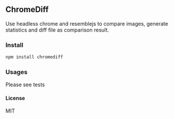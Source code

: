 ## ChromeDiff

Use headless chrome and resemblejs to compare images, generate statistics and diff file as comparison result.

### Install
```bash
npm install chromediff
```

### Usages
Please see tests

#### License
MIT
